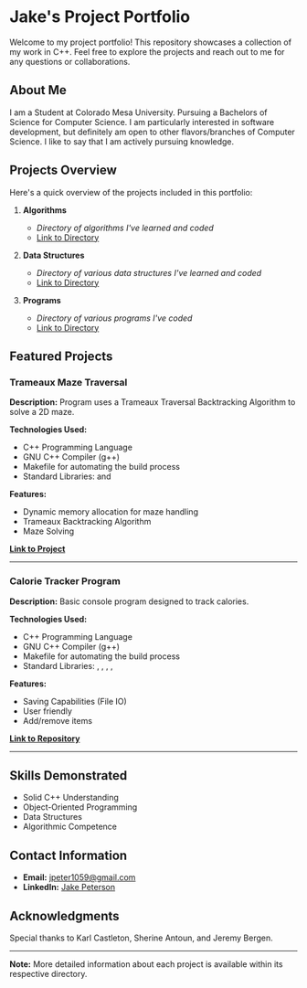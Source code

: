 # Jake's Project Portfolio

Welcome to my project portfolio! This repository showcases a collection of my work in C++. Feel free to explore the projects and reach out to me for any questions or collaborations.

## About Me

I am a Student at Colorado Mesa University. Pursuing a Bachelors of Science for Computer Science. I am particularly interested in software development, but definitely am open to other flavors/branches of Computer Science. I like to say that I am actively pursuing knowledge.

## Projects Overview

Here's a quick overview of the projects included in this portfolio:

1. **Algorithms**
   - *Directory of algorithms I've learned and coded*
   - [Link to Directory](algorithms)

2. **Data Structures**
   - *Directory of various data structures I've learned and coded*
   - [Link to Directory](dataStructures)

3. **Programs**
   - *Directory of various programs I've coded*
   - [Link to Directory](programs)


## Featured Projects

### Trameaux Maze Traversal

**Description:** Program uses a Trameaux Traversal Backtracking Algorithm to solve a 2D maze.

**Technologies Used:**
- C++ Programming Language
- GNU C++ Compiler (g++)
- Makefile for automating the build process
- Standard Libraries: <iostream> and <chrono>

**Features:**
- Dynamic memory allocation for maze handling
- Trameaux Backtracking Algorithm
- Maze Solving

**[Link to Project](algorithms/trameauxMazeTraversal/)**

---

### Calorie Tracker Program

**Description:** Basic console program designed to track calories.

**Technologies Used:**
- C++ Programming Language
- GNU C++ Compiler (g++)
- Makefile for automating the build process
- Standard Libraries: <iostream>, <fstream>, <map>, <set>, <vector>

**Features:**
- Saving Capabilities (File IO)
- User friendly
- Add/remove items

**[Link to Repository](programs/calorieTracker/)**

---

## Skills Demonstrated

- Solid C++ Understanding
- Object-Oriented Programming
- Data Structures
- Algorithmic Competence

## Contact Information

- **Email:** jpeter1059@gmail.com
- **LinkedIn:** [Jake Peterson](https://www.linkedin.com/in/jake-peterson-a39a76277/)

## Acknowledgments

Special thanks to Karl Castleton, Sherine Antoun, and Jeremy Bergen.

---

**Note:** More detailed information about each project is available within its respective directory.

